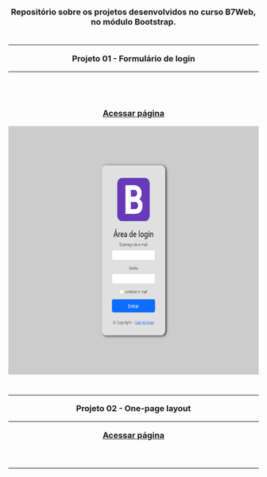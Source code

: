 <h3 align="center" dir="auto">Repositório sobre os projetos desenvolvidos no curso B7Web, no módulo Bootstrap.
<br></br>
<hr>
Projeto 01 - Formulário de login
<hr>
<br></br>

<a href="https://github.com/gabriel-anesi/_Bootstrap/tree/master/01%20-%20Formulario%20de%20login">Acessar página</a>

<img src="https://github.com/gabriel-anesi/_Bootstrap/blob/master/01%20-%20Formulario%20de%20login/images/imagem%20site.png" height="500px">
<br></br>
<hr>
Projeto 02 - One-page layout
<hr>
<a href="">Acessar página</a>
<br></br>
<img src="" height="500px">
<hr>
